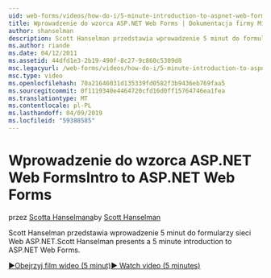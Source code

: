```yaml
---
uid: web-forms/videos/how-do-i/5-minute-introduction-to-aspnet-web-forms
title: Wprowadzenie do wzorca ASP.NET Web Forms | Dokumentacja firmy Microsoft
author: shanselman
description: Scott Hanselman przedstawia wprowadzenie 5 minut do formularzy sieci Web ASP.NET.
ms.author: riande
ms.date: 04/12/2011
ms.assetid: 44dfd1e3-2b19-490f-8c27-9c860c5309d8
msc.legacyurl: /web-forms/videos/how-do-i/5-minute-introduction-to-aspnet-web-forms
msc.type: video
ms.openlocfilehash: 70a21646031d135339fd0582f3b9436eb769faa5
ms.sourcegitcommit: 0f1119340e4464720cfd16d0ff15764746ea1fea
ms.translationtype: MT
ms.contentlocale: pl-PL
ms.lasthandoff: 04/09/2019
ms.locfileid: "59388585"
---
```

# <a name="intro-to-aspnet-web-forms"></a><span data-ttu-id="875b6-103">Wprowadzenie do wzorca ASP.NET Web Forms</span><span class="sxs-lookup"><span data-stu-id="875b6-103">Intro to ASP.NET Web Forms</span></span>

<span data-ttu-id="875b6-104">przez [Scotta Hanselmana](https://github.com/shanselman)</span><span class="sxs-lookup"><span data-stu-id="875b6-104">by [Scott Hanselman](https://github.com/shanselman)</span></span>

<span data-ttu-id="875b6-105">Scott Hanselman przedstawia wprowadzenie 5 minut do formularzy sieci Web ASP.NET.</span><span class="sxs-lookup"><span data-stu-id="875b6-105">Scott Hanselman presents a 5 minute introduction to ASP.NET Web Forms.</span></span>

[<span data-ttu-id="875b6-106">&#9654;Obejrzyj film wideo (5 minut)</span><span class="sxs-lookup"><span data-stu-id="875b6-106">&#9654; Watch video (5 minutes)</span></span>](https://channel9.msdn.com/Blogs/ASP-NET-Site-Videos/5-minute-introduction-to-aspnet-web-forms)

